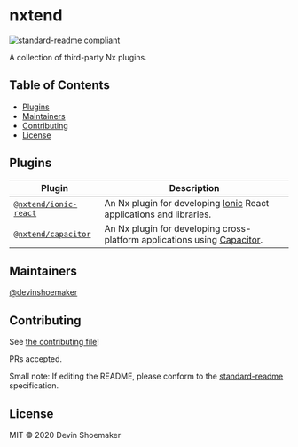 # nxtend

[![standard-readme compliant](https://img.shields.io/badge/standard--readme-OK-green.svg?style=flat-square)](https://github.com/RichardLitt/standard-readme)

A collection of third-party Nx plugins.

## Table of Contents

- [Plugins](#plugins)
- [Maintainers](#maintainers)
- [Contributing](#contributing)
- [License](#license)

## Plugins

| Plugin | Description |
| ------ | ----------- |
| [`@nxtend/ionic-react`](./packages/ionic-react/README.md) | An Nx plugin for developing [Ionic](https://ionicframework.com/docs) React applications and libraries. |
| [`@nxtend/capacitor`](./packages/capacitor/README.md) | An Nx plugin for developing cross-platform applications using [Capacitor](https://capacitorjs.com/docs). |

## Maintainers

[@devinshoemaker](https://github.com/devinshoemaker)

## Contributing

See [the contributing file](contributing.md)!

PRs accepted.

Small note: If editing the README, please conform to the [standard-readme](https://github.com/RichardLitt/standard-readme) specification.

## License

MIT © 2020 Devin Shoemaker
